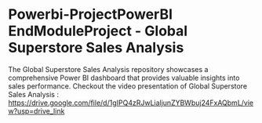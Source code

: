 # Powerbi-ProjectPowerBI EndModuleProject - Global Superstore Sales Analysis
The Global Superstore Sales Analysis repository showcases a comprehensive Power BI dashboard that provides valuable insights into sales performance. 
Checkout the video presentation of Global Superstore Sales Analysis :
https://drive.google.com/file/d/1gIPQ4zRJwLialjunZYBWbuj24FxAQbmL/view?usp=drive_link
